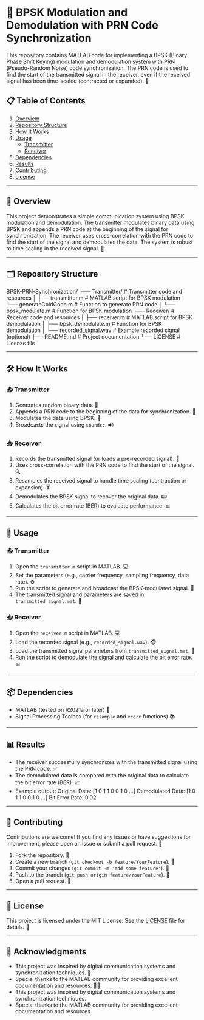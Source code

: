 # 📡 BPSK Modulation and Demodulation with PRN Code Synchronization

This repository contains MATLAB code for implementing a BPSK (Binary Phase Shift Keying) modulation and demodulation system with PRN (Pseudo-Random Noise) code synchronization. The PRN code is used to find the start of the transmitted signal in the receiver, even if the received signal has been time-scaled (contracted or expanded). 🚀

## 📋 Table of Contents
1. [Overview](#overview)
2. [Repository Structure](#repository-structure)
3. [How It Works](#how-it-works)
4. [Usage](#usage)
   - [Transmitter](#transmitter)
   - [Receiver](#receiver)
5. [Dependencies](#dependencies)
6. [Results](#results)
7. [Contributing](#contributing)
8. [License](#license)

---

## 🌟 Overview
This project demonstrates a simple communication system using BPSK modulation and demodulation. The transmitter modulates binary data using BPSK and appends a PRN code at the beginning of the signal for synchronization. The receiver uses cross-correlation with the PRN code to find the start of the signal and demodulates the data. The system is robust to time scaling in the received signal. 📶

---

## 🗂 Repository Structure

BPSK-PRN-Synchronization/
├── Transmitter/ # Transmitter code and resources
│ ├── transmitter.m # MATLAB script for BPSK modulation
│ ├── generateGoldCode.m # Function to generate PRN code
│ └── bpsk_modulate.m # Function for BPSK modulation
├── Receiver/ # Receiver code and resources
│ ├── receiver.m # MATLAB script for BPSK demodulation
│ ├── bpsk_demodulate.m # Function for BPSK demodulation
│ └── recorded_signal.wav # Example recorded signal (optional)
├── README.md # Project documentation
└── LICENSE # License file


---

## 🛠 How It Works
### 📤 Transmitter
1. Generates random binary data. 🎲
2. Appends a PRN code to the beginning of the data for synchronization. 🔗
3. Modulates the data using BPSK. 📡
4. Broadcasts the signal using `soundsc`. 🔊

### 📥 Receiver
1. Records the transmitted signal (or loads a pre-recorded signal). 🎤
2. Uses cross-correlation with the PRN code to find the start of the signal. 🔍
3. Resamples the received signal to handle time scaling (contraction or expansion). ⏳
4. Demodulates the BPSK signal to recover the original data. 📟
5. Calculates the bit error rate (BER) to evaluate performance. 📊

---

## 🚀 Usage

### 📤 Transmitter
1. Open the `transmitter.m` script in MATLAB. 💻
2. Set the parameters (e.g., carrier frequency, sampling frequency, data rate). ⚙️
3. Run the script to generate and broadcast the BPSK-modulated signal. 📡
4. The transmitted signal and parameters are saved in `transmitted_signal.mat`. 💾

### 📥 Receiver
1. Open the `receiver.m` script in MATLAB. 💻
2. Load the recorded signal (e.g., `recorded_signal.wav`). 🎧
3. Load the transmitted signal parameters from `transmitted_signal.mat`. 📂
4. Run the script to demodulate the signal and calculate the bit error rate. 📊

---

## 📦 Dependencies
- MATLAB (tested on R2021a or later) 🧮
- Signal Processing Toolbox (for `resample` and `xcorr` functions) 📚

---

## 📊 Results
- The receiver successfully synchronizes with the transmitted signal using the PRN code. ✅
- The demodulated data is compared with the original data to calculate the bit error rate (BER). 📈
- Example output:
Original Data: [1 0 1 1 0 0 1 0 ...]
Demodulated Data: [1 0 1 1 0 0 1 0 ...]
Bit Error Rate: 0.02


---

## 🤝 Contributing
Contributions are welcome! If you find any issues or have suggestions for improvement, please open an issue or submit a pull request. 🙌

1. Fork the repository. 🍴
2. Create a new branch (`git checkout -b feature/YourFeature`). 🌿
3. Commit your changes (`git commit -m 'Add some feature'`). 💾
4. Push to the branch (`git push origin feature/YourFeature`). 🚀
5. Open a pull request. 🔄

---

## 📜 License
This project is licensed under the MIT License. See the [LICENSE](LICENSE) file for details. 📄

---

## 🙏 Acknowledgments
- This project was inspired by digital communication systems and synchronization techniques. 📡
- Special thanks to the MATLAB community for providing excellent documentation and resources. 🧑‍💻
- This project was inspired by digital communication systems and synchronization techniques.
- Special thanks to the MATLAB community for providing excellent documentation and resources.

